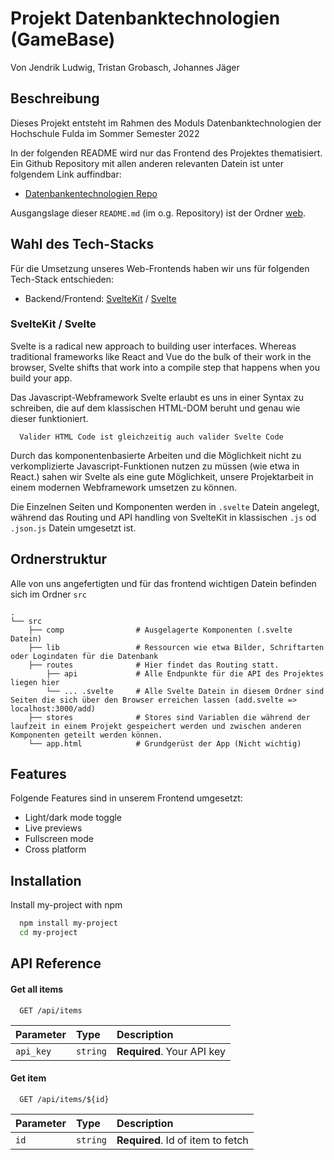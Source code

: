 # Projekt Datenbanktechnologien (GameBase)
Von Jendrik Ludwig, Tristan Grobasch, Johannes Jäger

## Beschreibung

Dieses Projekt entsteht im Rahmen des Moduls Datenbanktechnologien der Hochschule Fulda im Sommer Semester 2022

In der folgenden README wird nur das Frontend des Projektes thematisiert. Ein Github Repository mit allen anderen relevanten Datein ist unter folgendem Link auffindbar:
- [Datenbankentechnologien Repo](https://github.com/JendrikLudwig/Datenbanktechnologien)

Ausgangslage dieser `README.md` (im o.g. Repository) ist der Ordner [web](https://github.com/JendrikLudwig/Datenbanktechnologien/tree/main/web).

## Wahl des Tech-Stacks

Für die Umsetzung unseres Web-Frontends haben wir uns für folgenden Tech-Stack entschieden:
- Backend/Frontend: [SvelteKit](https://kit.svelte.dev/) / [Svelte](https://svelte.dev/)

### SvelteKit / Svelte

Svelte is a radical new approach to building user interfaces. Whereas traditional frameworks like React and Vue do the bulk of their work in the browser, Svelte shifts that work into a compile step that happens when you build your app.

Das Javascript-Webframework Svelte erlaubt es uns in einer Syntax zu schreiben, die auf dem klassischen HTML-DOM beruht und genau wie dieser funktioniert.

```
  Valider HTML Code ist gleichzeitig auch valider Svelte Code
```

Durch das komponentenbasierte Arbeiten und die Möglichkeit nicht zu verkomplizierte Javascript-Funktionen nutzen zu müssen (wie etwa in React.) sahen wir Svelte als  eine gute Möglichkeit, unsere Projektarbeit in einem modernen Webframework umsetzen zu können.

Die Einzelnen Seiten und Komponenten werden in `.svelte` Datein angelegt, während das Routing und API handling von SvelteKit in klassischen `.js` od `.json.js` Datein umgesetzt ist.

## Ordnerstruktur

Alle von uns angefertigten und für das frontend wichtigen Datein befinden sich im Ordner `src`

```
.
└── src  
    ├── comp                # Ausgelagerte Komponenten (.svelte Datein)
    ├── lib                 # Ressourcen wie etwa Bilder, Schriftarten oder Logindaten für die Datenbank
    ├── routes              # Hier findet das Routing statt.
        ├── api             # Alle Endpunkte für die API des Projektes liegen hier
        └── ... .svelte     # Alle Svelte Datein in diesem Ordner sind Seiten die sich über den Browser erreichen lassen (add.svelte => localhost:3000/add)
    ├── stores              # Stores sind Variablen die während der laufzeit in einem Projekt gespeichert werden und zwischen anderen Komponenten geteilt werden können.
    └── app.html            # Grundgerüst der App (Nicht wichtig)
```


## Features
Folgende Features sind in unserem Frontend umgesetzt:
- Light/dark mode toggle
- Live previews
- Fullscreen mode
- Cross platform




## Installation

Install my-project with npm

```bash
  npm install my-project
  cd my-project
```
    
    

## API Reference

#### Get all items

```http
  GET /api/items
```

| Parameter | Type     | Description                |
| :-------- | :------- | :------------------------- |
| `api_key` | `string` | **Required**. Your API key |

#### Get item

```http
  GET /api/items/${id}
```

| Parameter | Type     | Description                       |
| :-------- | :------- | :-------------------------------- |
| `id`      | `string` | **Required**. Id of item to fetch |
